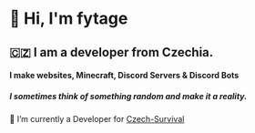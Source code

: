 <h1>👋 Hi, I'm fytage</h1>
<h2>🇨🇿 I am a developer from Czechia. </h2>
<h4>I make websites, Minecraft, Discord Servers & Discord Bots</h4>
<h5>I sometimes think of something random and make it a reality.</h5>

🔭 I’m currently a Developer for [Czech-Survival](https://czech-survival.cz)
